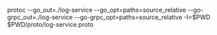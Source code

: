 protoc --go_out=./log-service --go_opt=paths=source_relative --go-grpc_out=./log-service --go-grpc_opt=paths=source_relative -I=$PWD $PWD/proto/log-service.proto
